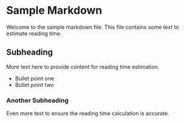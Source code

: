 # Sample Markdown

Welcome to the sample markdown file. This file contains some text to estimate reading time.

## Subheading

More text here to provide content for reading time estimation.

- Bullet point one
- Bullet point two

### Another Subheading

Even more text to ensure the reading time calculation is accurate.